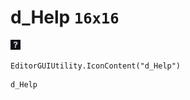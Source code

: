 # d_Help `16x16`
<img src="/img/d_Help.png" width=16 height=16>

``` CSharp
EditorGUIUtility.IconContent("d_Help")
```
```
d_Help
```
